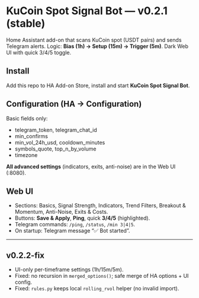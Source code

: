 # KuCoin Spot Signal Bot — v0.2.1 (stable)

Home Assistant add-on that scans KuCoin spot (USDT pairs) and sends Telegram alerts.
Logic: **Bias (1h) → Setup (15m) → Trigger (5m)**. Dark Web UI with quick 3/4/5 toggle.

## Install
Add this repo to HA Add-on Store, install and start **KuCoin Spot Signal Bot**.

## Configuration (HA → Configuration)
Basic fields only:
- telegram_token, telegram_chat_id
- min_confirms
- min_vol_24h_usd, cooldown_minutes
- symbols_quote, top_n_by_volume
- timezone

**All advanced settings** (indicators, exits, anti-noise) are in the Web UI (:8080).

## Web UI
- Sections: Basics, Signal Strength, Indicators, Trend Filters, Breakout & Momentum, Anti-Noise, Exits & Costs.
- Buttons: **Save & Apply**, **Ping**, quick **3/4/5** (highlighted).
- Telegram commands: `/ping`, `/status`, `/min 3|4|5`.
- On startup: Telegram message “✅ Bot started”.


---
## v0.2.2-fix
- UI-only per-timeframe settings (1h/15m/5m).
- Fixed: no recursion in `merged_options()`; safe merge of HA options + UI config.
- Fixed: `rules.py` keeps local `rolling_rvol` helper (no invalid import).
